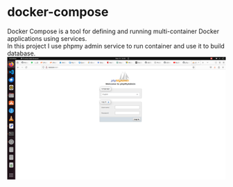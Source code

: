 # docker-compose
Docker Compose is a tool for defining and running multi-container Docker applications using services.<br>
In this project I use phpmy admin service to run container and use it to build database.
![Octocat](php-myadmin.png "php-myadmin") 

